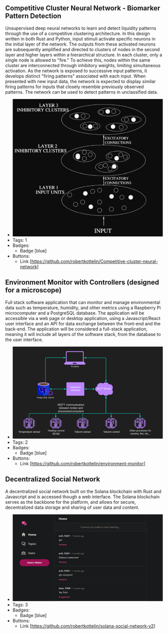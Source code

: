 ## Competitive Cluster Neural Network - Biomarker Pattern Detection
Unsupervised deep neural networks to learn and detect liquidity patterns through the use of a competitive clustering architecture. In this design written in both Rust and Python, input stimuli activate specific neurons in the initial layer of the network. The outputs from these activated neurons are subsequently amplified and directed to clusters of nodes in the second layer and higher layers within a hierarchical structure. In each cluster, only a single node is allowed to "fire." To achieve this, nodes within the same cluster are interconnected through inhibitory weights, limiting simultaneous activation. As the network is exposed to successive input patterns, it develops distinct "firing patterns" associated with each input. When presented with new input data, the network is expected to display similar firing patterns for inputs that closely resemble previously observed patterns. The network can be used to detect patterns in unclassified data.
- ![600x200](../assets/neural.png)
- Tags: 1
- Badges:
  - Badge [blue]
- Buttons:
  - Link [https://github.com/robertkottelin/Competitive-cluster-neural-network]

## Environment Monitor with Controllers (designed for a microscope)
Full stack software application that can monitor and manage environmental data such as temperature, humidity, and other metrics using a Raspberry Pi microcomputer and a PostgreSQL database. The application will be accessible via a web page or desktop application, using a Javascript/React user interface and an API for data exchange between the front-end and the back-end. The application will be considered a full-stack application, meaning it will include all layers of the software stack, from the database to the user interface.
- ![600x200](../assets/environment-monitor.png)
- Tags: 2
- Badges:
  - Badge [blue]
- Buttons:
  - Link [https://github.com/robertkottelin/environment-monitor]

## Decentralized Social Network
A decentralized social network built on the Solana blockchain with Rust and Javascript and is accessed though a web interface. The Solana blockchain serves as the backbone for the platform, and allows for secure, decentralized data storage and sharing of user data and content.
- ![600x200](../assets/social-network.png)
- Tags: 3
- Badges:
  - Badge [blue]
- Buttons:
  - Link [https://github.com/robertkottelin/solana-social-network-v2]